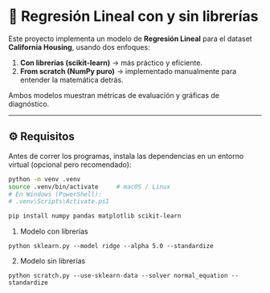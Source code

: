 # 📘 Regresión Lineal con y sin librerías

Este proyecto implementa un modelo de **Regresión Lineal** para el dataset **California Housing**, usando dos enfoques:

1. **Con librerías (scikit-learn)** → más práctico y eficiente.  
2. **From scratch (NumPy puro)** → implementado manualmente para entender la matemática detrás.

Ambos modelos muestran métricas de evaluación y gráficas de diagnóstico.

---

## ⚙️ Requisitos

Antes de correr los programas, instala las dependencias en un entorno virtual (opcional pero recomendado):

```bash
python -m venv .venv
source .venv/bin/activate     # macOS / Linux
# En Windows (PowerShell):
# .venv\Scripts\Activate.ps1

pip install numpy pandas matplotlib scikit-learn
```
1. Modelo con librerías

```
python sklearn.py --model ridge --alpha 5.0 --standardize
```

2. Modelo sin librerías
```
python scratch.py --use-sklearn-data --solver normal_equation --standardize
```
